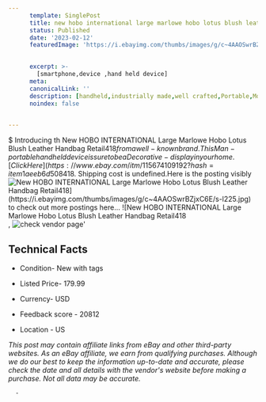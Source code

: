```yaml
---
      template: SinglePost
      title: new hobo international large marlowe hobo lotus blush leather handbag retail 418
      status: Published
      date: '2023-02-12'
      featuredImage: 'https://i.ebayimg.com/thumbs/images/g/c~4AAOSwrBZjxC6E/s-l225.jpg'
       

      excerpt: >-
        [smartphone,device ,hand held device]
      meta:
      canonicalLink: ''
      description: [handheld,industrially made,well crafted,Portable,Mobile,Compact,Convenient,Lightweight,Maneuverable,Man-portable,Miniature,Carriable,Hand-held,Light,Holdable,Transportable,Mobile device,Pocket-sized,On-the-go,Wireless,Cordless,Compact size,Convenient size, smartphone,device ,hand held device]
      noindex: false
      

---
```

$
      Introducing th New HOBO INTERNATIONAL Large Marlowe Hobo Lotus Blush Leather Handbag Retail$418 from a well-known brand.This Man-portable hand held device is sure to be a Decorative-display in your home. [Click Here](https://www.ebay.com/itm/115674109192?hash=item1aeeb6d508%3Ag%3Ac%7E4AAOSwrBZjxC6E&mkevt=1&mkcid=1&mkrid=711-53200-19255-0&campid=%253CePNCampaignId%253E&customid=%253CreferenceId%253E&toolid=10049) to read more to learn about the shipping costs and additional details for the New HOBO INTERNATIONAL Large Marlowe Hobo Lotus Blush Leather Handbag Retail$418. Shipping cost is undefined.Here is the posting visibly ![New HOBO INTERNATIONAL Large Marlowe Hobo Lotus Blush Leather Handbag Retail$418](https://i.ebayimg.com/thumbs/images/g/c~4AAOSwrBZjxC6E/s-l225.jpg) to check out more postings here... ![New HOBO INTERNATIONAL Large Marlowe Hobo Lotus Blush Leather Handbag Retail$418](https://i.ebayimg.com/images/g/c~4AAOSwrBZjxC6E/s-l1600.jpg), ![check vendor page](https://origin-galleryplus.ebayimg.com/ws/web/115674109192_2_0_1/225x225.jpg,https://origin-galleryplus.ebayimg.com/ws/web/115674109192_3_0_1/225x225.jpg,https://origin-galleryplus.ebayimg.com/ws/web/115674109192_4_0_1/225x225.jpg,https://origin-galleryplus.ebayimg.com/ws/web/115674109192_5_0_1/225x225.jpg)'

      

 ## Technical Facts 



     
      

 - Condition- New with tags 


      

 - Listed Price- 179.99 


      

 - Currency- USD 


      

 - Feedback score - 20812 


      

 - Location - US 


      
      

 *_This post may contain affiliate links from eBay and other third-party websites. As an eBay affiliate, we earn from qualifying purchases. Although we do our best to keep the information up-to-date and accurate, please check the date and all details with the vendor's website before making a purchase. Not all data may be accurate._*




      -
